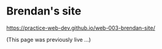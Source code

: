 # Brendan's site

https://practice-web-dev.github.io/web-003-brendan-site/

(This page was previously live ...)
